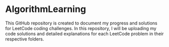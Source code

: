# AlgorithmLearning
This GitHub repository is created to document my progress and solutions for LeetCode coding challenges. In this repository, I will be uploading my code solutions and detailed explanations for each LeetCode problem in their respective folders. 
